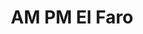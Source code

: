 ---
title: "AM PM El Faro"
url: /san-francisco-de-dos-rios-el-faro/am-pm-el-faro/
shop: comodidad
---